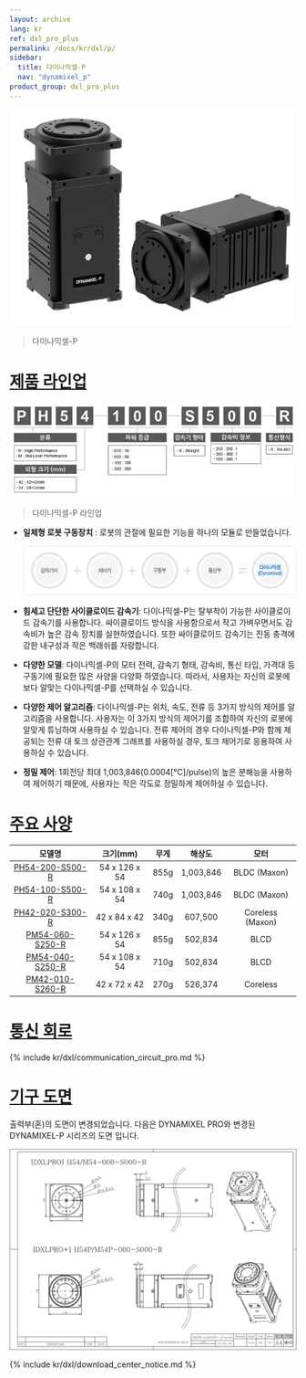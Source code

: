 ```yaml
---
layout: archive
lang: kr
ref: dxl_pro_plus
permalink: /docs/kr/dxl/p/
sidebar:
  title: 다이나믹셀-P
  nav: "dynamixel_p"
product_group: dxl_pro_plus
---
```


![](/assets/images/dxl/p/pro-plus.png)
> 다이나믹셀-P

# [제품 라인업](#제품-라인업)

![](/assets/images/dxl/p/dynamixel_pro_plus_lineup_table_kr.jpg)

> 다이나믹셀-P 라인업

- **일체형 로봇 구동장치** : 로봇의 관절에 필요한 기능을 하나의 모듈로 만들었습니다.

  ![](/assets/images/dxl/pro/dxl_pro_intro_kr.gif)

- **힘세고 단단한 사이클로이드 감속기**: 다이나믹셀-P는 탈부착이 가능한 사이클로이드 감속기를 사용합니다. 싸이클로이드 방식을 사용함으로서 작고 가벼우면서도 감속비가 높은 감속 장치를 실현하였습니다. 또한 싸이클로이드 감속기는 진동 충격에 강한 내구성과 작은 백래쉬를 자랑합니다.

- **다양한 모델**: 다이나믹셀-P의 모터 전력, 감속기 형태, 감속비, 통신 타입, 가격대 등 구동기에 필요한 많은 사양을 다양화 하였습니다. 따라서, 사용자는 자신의 로봇에 보다 알맞는 다이나믹셀-P를 선택하실 수 있습니다.

- **다양한 제어 알고리즘**: 다이나믹셀-P는 위치, 속도, 전류 등 3가지 방식의 제어를 알고리즘을 사용합니다. 사용자는 이 3가지 방식의 제어기를 조합하여 자신의 로봇에 알맞게 튜닝하여 사용하실 수 있습니다. 전류 제어의 경우 다이나믹셀-P와 함께 제공되는 전류 대 토크 상관관계 그래프를 사용하실 경우, 토크 제어기로 응용하여 사용하실 수 있습니다.

- **정밀 제어**: 1회전당 최대 1,003,846(0.0004[&deg;C]/pulse)의 높은 분해능을 사용하여 제어하기 때문에, 사용자는 작은 각도로 정밀하게 제어하실 수 있습니다.

# [주요 사양](#주요-사양)

|                          모델명                           |   크기(mm)    | 무게 |  해상도   |       모터       |
|:---------------------------------------------------------:|:-------------:|:----:|:---------:|:----------------:|
| [PH54-200-S500-R](/docs/kr/dxl/p/ph54-200-s500-r/) | 54 x 126 x 54 | 855g | 1,003,846 |   BLDC (Maxon)   |
| [PH54-100-S500-R](/docs/kr/dxl/p/ph54-100-s500-r/) | 54 x 108 x 54 | 740g | 1,003,846 |   BLDC (Maxon)   |
| [PH42-020-S300-R](/docs/kr/dxl/p/ph42-020-s300-r/) | 42 x 84 x 42  | 340g |  607,500  | Coreless (Maxon) |
| [PM54-060-S250-R](/docs/kr/dxl/p/pm54-060-s250-r/) | 54 x 126 x 54 | 855g |  502,834  |       BLCD       |
| [PM54-040-S250-R](/docs/kr/dxl/p/pm54-040-s250-r/) | 54 x 108 x 54 | 710g |  502,834  |       BLCD       |
| [PM42-010-S260-R](/docs/kr/dxl/p/pm42-010-s260-r/) | 42 x 72 x 42  | 270g |  526,374  |     Coreless     |

# [통신 회로](#통신-회로)

{% include kr/dxl/communication_circuit_pro.md %}

# [기구 도면](#기구-도면)
출력부(혼)의 도면이 변경되었습니다. 다음은 DYNAMIXEL PRO와 변경된 DYNAMIXEL-P 시리즈의 도면 입니다.

![](/assets/images/dxl/p/h54p_drawing.png)

{% include kr/dxl/download_center_notice.md %}
